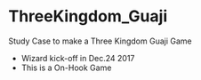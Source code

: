 # ThreeKingdom_Guaji
Study Case to make a Three Kingdom Guaji Game
* Wizard kick-off in Dec.24 2017
* This is a On-Hook Game
